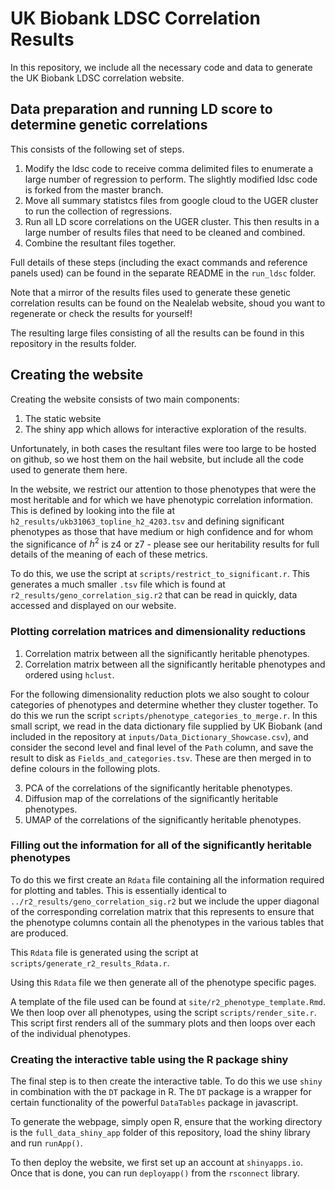 # UK Biobank LDSC Correlation Results

In this repository, we include all the necessary code and data to generate the UK Biobank LDSC correlation website.

## Data preparation and running LD score to determine genetic correlations

This consists of the following set of steps. 

1. Modify the ldsc code to receive comma delimited files to enumerate a large number of regression to perform. The slightly modified ldsc code is forked from the master branch.
2. Move all summary statistcs files from google cloud to the UGER cluster to run the collection of regressions.
3. Run all LD score correlations on the UGER cluster. This then results in a large number of results files that need to be cleaned and combined.
4. Combine the resultant files together.

Full details of these steps (including the exact commands and reference panels used) can be found in the separate README in the `run_ldsc` folder.

Note that a mirror of the results files used to generate these genetic correlation results can be found on the Nealelab website, shoud you want to regenerate or check the results for yourself!

The resulting large files consisting of all the results can be found in this repository in the results folder.

## Creating the website

Creating the website consists of two main components:

1. The static website
2. The shiny app which allows for interactive exploration of the results.

Unfortunately, in both cases the resultant files were too large to be hosted on github, so we host them on the hail website, but include all the code used to generate them here.

In the website, we restrict our attention to those phenotypes that were the most heritable and for which we have phenotypic correlation information. This is defined by looking into the file at `h2_results/ukb31063_topline_h2_4203.tsv` and defining significant phenotypes as those that have medium or high confidence and for whom the significance of $h^2$ is z4 or z7 - please see our heritability results for full details of the meaning of each of these metrics.

To do this, we use the script at `scripts/restrict_to_significant.r`. This generates a much smaller `.tsv` file which is found at `r2_results/geno_correlation_sig.r2` that can be read in quickly, data accessed and displayed on our website.

### Plotting correlation matrices and dimensionality reductions

1. Correlation matrix between all the significantly heritable phenotypes.
2. Correlation matrix between all the significantly heritable phenotypes and ordered using `hclust`.

For the following dimensionality reduction plots we also sought to colour categories of phenotypes and determine whether they cluster together. To do this we run the script `scripts/phenotype_categories_to_merge.r`. In this small script, we read in the data dictionary file supplied by UK Biobank (and included in the repository at `inputs/Data_Dictionary_Showcase.csv`), and consider the second level and final level of the `Path` column, and save the result to disk as `Fields_and_categories.tsv`. These are then merged in to define colours in the following plots.

3. PCA of the correlations of the significantly heritable phenotypes.
4. Diffusion map of the correlations of the significantly heritable phenotypes.
5. UMAP of the correlations of the significantly heritable phenotypes.

### Filling out the information for all of the significantly heritable phenotypes

To do this we first create an `Rdata` file containing all the information required for plotting and tables. This is essentially identical to `../r2_results/geno_correlation_sig.r2` but we include the upper diagonal of the corresponding correlation matrix that this represents to ensure that the phenotype columns contain all the phenotypes in the various tables that are produced.

This `Rdata` file is generated using the script at `scripts/generate_r2_results_Rdata.r`.

Using this `Rdata` file we then generate all of the phenotype specific pages.

A template of the file used can be found at  `site/r2_phenotype_template.Rmd`. We then loop over all phenotypes, using the script `scripts/render_site.r`. This script first renders all of the summary plots and then loops over each of the individual phenotypes.

### Creating the interactive table using the R package shiny

The final step is to then create the interactive table. To do this we use `shiny` in combination with the `DT` package in R. The `DT` package is a wrapper for certain functionality of the powerful `DataTables` package in javascript.

To generate the webpage, simply open R, ensure that the working directory is the `full_data_shiny_app` folder of this repository, load the shiny library and run `runApp()`.

To then deploy the website, we first set up an account at `shinyapps.io`. Once that is done, you can run `deployapp()` from the `rsconnect` library.

